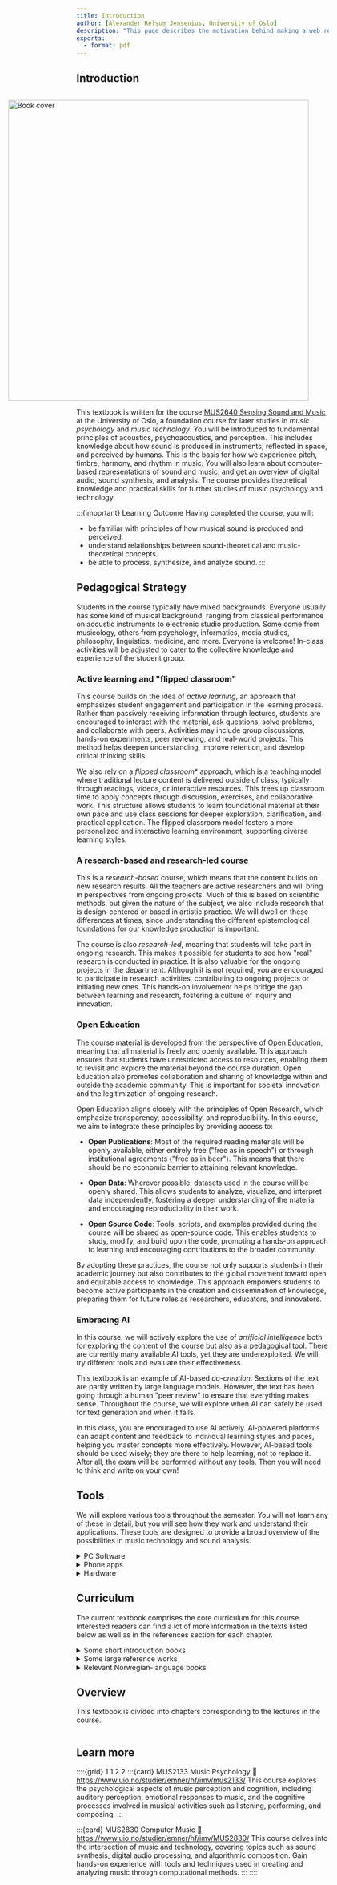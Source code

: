 ```yaml
---
title: Introduction
author: [Alexander Refsum Jensenius, University of Oslo]
description: "This page describes the motivation behind making a web resource for the course MUS2640 Sensing Sound and Music at the University of Oslo."
exports:
  - format: pdf
---
```


## Introduction

<figure style="float: right; margin-left: 20px;">
    <img src="book/figures/cover/sensing-sound-and-music-cover-horizontal-600px.jpg" alt="Book cover" width="600">
<!--    <figcaption>Book cover: Sensing Sound and Music</figcaption>-->
</figure>

This textbook is written for the course [MUS2640 Sensing Sound and Music](https://www.uio.no/studier/emner/hf/imv/MUS2640/) at the University of Oslo, a foundation course for later studies in *music psychology* and *music technology*. You will be introduced to fundamental principles of acoustics, psychoacoustics, and perception. This includes knowledge about how sound is produced in instruments, reflected in space, and perceived by humans. This is the basis for how we experience pitch, timbre, harmony, and rhythm in music. You will also learn about computer-based representations of sound and music, and get an overview of digital audio, sound synthesis, and analysis. The course provides theoretical knowledge and practical skills for further studies of music psychology and technology.

:::{important} Learning Outcome
Having completed the course, you will:

- be familiar with principles of how musical sound is produced and perceived.
- understand relationships between sound-theoretical and music-theoretical concepts.
- be able to process, synthesize, and analyze sound.
:::



## Pedagogical Strategy

Students in the course typically have mixed backgrounds. Everyone usually has some kind of musical background, ranging from classical performance on acoustic instruments to electronic studio production. Some come from musicology, others from psychology, informatics, media studies, philosophy, linguistics, medicine, and more. Everyone is welcome! In-class activities will be adjusted to cater to the collective knowledge and experience of the student group. 

### Active learning and "flipped classroom"

This course builds on the idea of *active learning*, an approach that emphasizes student engagement and participation in the learning process. Rather than passively receiving information through lectures, students are encouraged to interact with the material, ask questions, solve problems, and collaborate with peers. Activities may include group discussions, hands-on experiments, peer reviewing, and real-world projects. This method helps deepen understanding, improve retention, and develop critical thinking skills.

We also rely on a *flipped classroom** approach, which is a teaching model where traditional lecture content is delivered outside of class, typically through readings, videos, or interactive resources. This frees up classroom time to apply concepts through discussion, exercises, and collaborative work. This structure allows students to learn foundational material at their own pace and use class sessions for deeper exploration, clarification, and practical application. The flipped classroom model fosters a more personalized and interactive learning environment, supporting diverse learning styles. 

### A research-based and research-led course

This is a *research-based* course, which means that the content builds on new research results. All the teachers are active researchers and will bring in perspectives from ongoing projects. Much of this is based on scientific methods, but given the nature of the subject, we also include research that is design-centered or based in artistic practice. We will dwell on these differences at times, since understanding the different epistemological foundations for our knowledge production is important. 

The course is also *research-led*, meaning that students will take part in ongoing research. This makes it possible for students to see how "real" research is conducted in practice. It is also valuable for the ongoing projects in the department. Although it is not required, you are encouraged to participate in research activities, contributing to ongoing projects or initiating new ones. This hands-on involvement helps bridge the gap between learning and research, fostering a culture of inquiry and innovation.

### Open Education

The course material is developed from the perspective of Open Education, meaning that all material is freely and openly available. This approach ensures that students have unrestricted access to resources, enabling them to revisit and explore the material beyond the course duration. Open Education also promotes collaboration and sharing of knowledge within and outside the academic community. This is important for societal innovation and the legitimization of ongoing research. 

Open Education aligns closely with the principles of Open Research, which emphasize transparency, accessibility, and reproducibility. In this course, we aim to integrate these principles by providing access to:

- **Open Publications**: Most of the required reading materials will be openly available, either entirely free ("free as in speech") or through institutional agreements ("free as in beer"). This means that there should be no economic barrier to attaining relevant knowledge. 

- **Open Data**: Wherever possible, datasets used in the course will be openly shared. This allows students to analyze, visualize, and interpret data independently, fostering a deeper understanding of the material and encouraging reproducibility in their work.

- **Open Source Code**: Tools, scripts, and examples provided during the course will be shared as open-source code. This enables students to study, modify, and build upon the code, promoting a hands-on approach to learning and encouraging contributions to the broader community.

By adopting these practices, the course not only supports students in their academic journey but also contributes to the global movement toward open and equitable access to knowledge. This approach empowers students to become active participants in the creation and dissemination of knowledge, preparing them for future roles as researchers, educators, and innovators.

### Embracing AI

In this course, we will actively explore the use of *artificial intelligence* both for exploring the content of the course but also as a pedagogical tool. There are currently many available AI tools, yet they are underexploited. We will try different tools and evaluate their effectiveness. 

This textbook is an example of AI-based *co-creation*. Sections of the text are partly written by large language models. However, the text has been going through a human "peer review" to ensure that everything makes sense. Throughout the course, we will explore when AI can safely be used for text generation and when it fails. 

In this class, you are encouraged to use AI actively. AI-powered platforms can adapt content and feedback to individual learning styles and paces, helping you master concepts more effectively. However, AI-based tools should be used wisely; they are there to help learning, not to replace it. After all, the exam will be performed without any tools. Then you will need to think and write on your own!

## Tools

We will explore various tools throughout the semester. You will not learn any of these in detail, but you will see how they work and understand their applications. These tools are designed to provide a broad overview of the possibilities in music technology and sound analysis.

<details>
<summary>PC Software</summary>

We will use the following software, most of which are free and/or open source. They are also all cross-platform, that is, they work on both Windows, OSX, and Linux-based systems.  

- **[Sonic Visualiser](https://www.sonicvisualiser.org/)**: A powerful application for viewing and analyzing the contents of audio files. It allows you to visualize waveforms, spectrograms, and other audio features, making it a valuable tool for music analysis and research.

- **[Audacity](https://www.audacityteam.org/)**: A free, open-source, cross-platform audio editor and recorder. Audacity is widely used for recording, editing, and processing audio files, making it a versatile tool for both beginners and advanced users in music and sound analysis.

- **[Python - Jupyter Notebook](https://jupyter.org/)**: An open-source web application that enables you to create and share documents containing live code, equations, visualizations, and narrative text. It is widely used for data analysis, including audio and music data.

- **[Pure Data (Pd)](https://puredata.info/)**: An open-source visual programming language for audio and multimedia. It is widely used for sound synthesis, audio processing, and interactive installations. It resembles the commercial package [Max](https://cycling74.com/products/max).

- **[Audiostellar](https://audiostellar.xyz/)**: A unique tool for exploring and organizing sound samples using a visual interface. It helps you discover relationships between sounds and create new compositions.

- **[Freesound](https://freesound.org/)**: A collaborative online database of sound samples. It provides access to a wide variety of sounds that can be used for music production, sound design, and research.
</details>

<details>
<summary>Phone apps</summary>
We will use these free and cross-platform apps, working on both Android and iOS devices. 

- **[Noise Capture](https://noise-planet.org/noisecapture.html)**: A mobile app for recording and analyzing environmental noise. It is useful for studying soundscapes and understanding the impact of noise in different environments.

- **[SensorLogger](https://www.tszheichoi.com/sensorlogger)**: A mobile app for recording and visualizing sensor data from your smartphone, such as accelerometer, gyroscope, magnetometer, and more. SensorLogger enables you to collect, export, and analyze movement and environmental data, making it useful for experiments in sound, music, and motion research.
</details>

<details>
<summary>Hardware</summary>
We will explore these devices in class. You are not expected to purchase these yourself; we have them available to borrow. 

- **[LittleBits](https://littlebits.com/)**: A platform of modular electronic components that snap together to create interactive projects. It is a fun and creative way to explore sound synthesis and music-making.

- **[Ambisonics - Zoom H3-VR](https://zoomcorp.com/en/us/handheld-recorders/handheld-recorders/h3-vr-handy-recorder/)**: A portable recorder designed for capturing 360-degree spatial audio. It is ideal for creating immersive soundscapes and exploring 3D audio reproduction.

- **[OptiTrack Motion Capture](https://optitrack.com/)**: A high-precision motion capture system used for tracking movement in 3D space. It is widely used in research, gaming, and performance arts to analyze and visualize motion, including applications in music and sound interaction.

- **[Equivital Life Monitors](https://www.equivital.com/)**: Wearable devices designed to monitor physiological data such as heart rate, respiration, and body temperature. These devices are useful for studying the relationship between physiological responses and musical experiences.
</details>

## Curriculum

The current textbook comprises the core curriculum for this course. Interested readers can find a lot of more information in the texts listed below as well as in the references section for each chapter.

<details>
<summary>Some short introduction books</summary>

- **[Music Psychology: A Very Short Introduction](https://global.oup.com/academic/product/music-psychology-a-very-short-introduction-9780198722944)**: *Elizabeth Hellmuth Margulis* (2018), Oxford: Oxford University Press. A concise introduction to the field of music psychology, exploring how music affects the mind and behavior.

- **[Music and Technology: A Very Short Introduction](https://global.oup.com/academic/product/music-and-technology-a-very-short-introduction-9780198723910)**: *Mark Katz* (2014), Oxford: Oxford University Press. An accessible overview of the relationship between music and technology, examining its impact on creation, performance, and listening.

- **[Ways of Listening: An Ecological Approach to the Perception of Musical Meaning](https://global.oup.com/academic/product/ways-of-listening-9780195151945)**: *Eric F. Clarke* (2005), Oxford: Oxford University Press. A unique perspective on how listeners perceive and interpret musical meaning in ecological contexts.

- **[Sound Actions: Conceptualizing Musical Instruments](https://mitpress.mit.edu/9780262047025/sound-actions/)**: *Alexander Refsum Jensenius* (2022), Cambridge: The MIT Press. An insightful examination of musical instruments as tools for interaction, creativity, and expression.
</details>

<details>
<summary>Some large reference works</summary>
Some books serve more as large-scale references of their respective fields: 

- **[Handbook of Systematic Musicology](https://www.springer.com/gp/book/9783030175667)**: *Edited by multiple authors* (2020), Springer. A detailed reference for interdisciplinary approaches to the study of musicology.

- **[The Oxford Handbook of Music Psychology](https://global.oup.com/academic/product/the-oxford-handbook-of-music-psychology-9780198818838)**: Edited by *Susan Hallam, Michael Thaut, Ian Cross* (2018), Oxford: Oxford University Press. A comprehensive overview of research and theories in music psychology.

- **[The Computer Music Tutorial, Second Edition](https://mitpress.mit.edu/9780262544180/the-computer-music-tutorial-second-edition/)**: *Curtis Roads* (2023), Cambridge: The MIT Press. An extensively updated and expanded reference covering the latest developments in computer music, including new technologies, techniques, and applications.
</details>

<details>
<summary>Relevant Norwegian-language books</summary>
There are not many relevant books in Norwegian, but here are some:

- **[Musikkvitenskap: Introduksjon og Perspektiver](https://www.universitetsforlaget.no/musikkvitenskap-1)**: *Even Ruud* (2005), Oslo: Universitetsforlaget. An introductory Norwegian textbook covering key perspectives and approaches in musicology.

- **[Musikk og Bevegelse](https://www.duo.uio.no/handle/10852/25589)**: *Alexander Refsum Jensenius* (2009), Oslo: Unipub. A Norwegian book exploring the relationship between music and movement.

- **[Lydlandskap: Om Bruk og Misbruk av Musikk](https://www.fagbokforlaget.no/Lydlandskap/I9788245002718)**: *Even Ruud* (2005), Bergen: Fagbokforlaget. A Norwegian book discussing the use and misuse of music in various contexts.
</details>



## Overview

This textbook is divided into chapters corresponding to the lectures in the course. 

```{tableofcontents}
```

## Learn more

::::{grid} 1 1 2 2
:::{card} MUS2133 Music Psychology
:link: https://www.uio.no/studier/emner/hf/imv/mus2133/
This course explores the psychological aspects of music perception and cognition, including auditory perception, emotional responses to music, and the cognitive processes involved in musical activities such as listening, performing, and composing.
:::

:::{card} MUS2830 Computer Music
:link: https://www.uio.no/studier/emner/hf/imv/MUS2830/
This course delves into the intersection of music and technology, covering topics such as sound synthesis, digital audio processing, and algorithmic composition. Gain hands-on experience with tools and techniques used in creating and analyzing music through computational methods.
:::
::::
